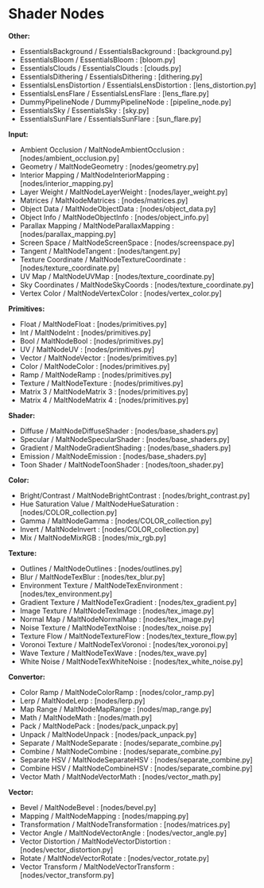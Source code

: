 # Shader Nodes

**Other:**
- EssentialsBackground / EssentialsBackground : [background.py]
- EssentialsBloom / EssentialsBloom : [bloom.py]
- EssentialsClouds / EssentialsClouds : [clouds.py]
- EssentialsDithering / EssentialsDithering : [dithering.py]
- EssentialsLensDistortion / EssentialsLensDistortion : [lens_distortion.py]
- EssentialsLensFlare / EssentialsLensFlare : [lens_flare.py]
- DummyPipelineNode / DummyPipelineNode : [pipeline_node.py]
- EssentialsSky / EssentialsSky : [sky.py]
- EssentialsSunFlare / EssentialsSunFlare : [sun_flare.py]

**Input:**
- Ambient Occlusion / MaltNodeAmbientOcclusion : [nodes/ambient_occlusion.py]
- Geometry / MaltNodeGeometry : [nodes/geometry.py]
- Interior Mapping / MaltNodeInteriorMapping : [nodes/interior_mapping.py]
- Layer Weight / MaltNodeLayerWeight : [nodes/layer_weight.py]
- Matrices / MaltNodeMatrices : [nodes/matrices.py]
- Object Data / MaltNodeObjectData : [nodes/object_data.py]
- Object Info / MaltNodeObjectInfo : [nodes/object_info.py]
- Parallax Mapping / MaltNodeParallaxMapping : [nodes/parallax_mapping.py]
- Screen Space / MaltNodeScreenSpace : [nodes/screenspace.py]
- Tangent / MaltNodeTangent : [nodes/tangent.py]
- Texture Coordinate / MaltNodeTextureCoordinate : [nodes/texture_coordinate.py]
- UV Map / MaltNodeUVMap : [nodes/texture_coordinate.py]
- Sky Coordinates / MaltNodeSkyCoords : [nodes/texture_coordinate.py]
- Vertex Color / MaltNodeVertexColor : [nodes/vertex_color.py]

**Primitives:**
- Float / MaltNodeFloat : [nodes/primitives.py]
- Int / MaltNodeInt : [nodes/primitives.py]
- Bool / MaltNodeBool : [nodes/primitives.py]
- UV / MaltNodeUV : [nodes/primitives.py]
- Vector / MaltNodeVector : [nodes/primitives.py]
- Color / MaltNodeColor : [nodes/primitives.py]
- Ramp / MaltNodeRamp : [nodes/primitives.py]
- Texture / MaltNodeTexture : [nodes/primitives.py]
- Matrix 3 / MaltNodeMatrix 3 : [nodes/primitives.py]
- Matrix 4 / MaltNodeMatrix 4 : [nodes/primitives.py]

**Shader:**
- Diffuse / MaltNodeDiffuseShader : [nodes/base_shaders.py]
- Specular / MaltNodeSpecularShader : [nodes/base_shaders.py]
- Gradient / MaltNodeGradientShading : [nodes/base_shaders.py]
- Emission / MaltNodeEmission : [nodes/base_shaders.py]
- Toon Shader / MaltNodeToonShader : [nodes/toon_shader.py]

**Color:**
- Bright/Contrast / MaltNodeBrightContrast : [nodes/bright_contrast.py]
- Hue Saturation Value / MaltNodeHueSaturation : [nodes/COLOR_collection.py]
- Gamma / MaltNodeGamma : [nodes/COLOR_collection.py]
- Invert / MaltNodeInvert : [nodes/COLOR_collection.py]
- Mix / MaltNodeMixRGB : [nodes/mix_rgb.py]

**Texture:**
- Outlines / MaltNodeOutlines : [nodes/outlines.py]
- Blur / MaltNodeTexBlur : [nodes/tex_blur.py]
- Environment Texture / MaltNodeTexEnvironment : [nodes/tex_environment.py]
- Gradient Texture / MaltNodeTexGradient : [nodes/tex_gradient.py]
- Image Texture / MaltNodeTexImage : [nodes/tex_image.py]
- Normal Map / MaltNodeNormalMap : [nodes/tex_image.py]
- Noise Texture / MaltNodeTextNoise : [nodes/tex_noise.py]
- Texture Flow / MaltNodeTextureFlow : [nodes/tex_texture_flow.py]
- Voronoi Texture / MaltNodeTexVoronoi : [nodes/tex_voronoi.py]
- Wave Texture / MaltNodeTexWave : [nodes/tex_wave.py]
- White Noise / MaltNodeTexWhiteNoise : [nodes/tex_white_noise.py]

**Convertor:**
- Color Ramp / MaltNodeColorRamp : [nodes/color_ramp.py]
- Lerp / MaltNodeLerp : [nodes/lerp.py]
- Map Range / MaltNodeMapRange : [nodes/map_range.py]
- Math / MaltNodeMath : [nodes/math.py]
- Pack / MaltNodePack : [nodes/pack_unpack.py]
- Unpack / MaltNodeUnpack : [nodes/pack_unpack.py]
- Separate / MaltNodeSeparate : [nodes/separate_combine.py]
- Combine / MaltNodeCombine : [nodes/separate_combine.py]
- Separate HSV / MaltNodeSeparateHSV : [nodes/separate_combine.py]
- Combine HSV / MaltNodeCombineHSV : [nodes/separate_combine.py]
- Vector Math / MaltNodeVectorMath : [nodes/vector_math.py]

**Vector:**
- Bevel / MaltNodeBevel : [nodes/bevel.py]
- Mapping / MaltNodeMapping : [nodes/mapping.py]
- Transformation / MaltNodeTransformation : [nodes/matrices.py]
- Vector Angle / MaltNodeVectorAngle : [nodes/vector_angle.py]
- Vector Distortion / MaltNodeVectorDistortion : [nodes/vector_distortion.py]
- Rotate / MaltNodeVectorRotate : [nodes/vector_rotate.py]
- Vector Transform / MaltNodeVectorTransform : [nodes/vector_transform.py]

